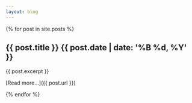 ```yaml
---
layout: blog
---
```


{% for post in site.posts %}
## {{ post.title }} <span class="post-date">{{ post.date | date: '%B %d, %Y' }}</span>

{{ post.excerpt }}

[Read more...]({{ post.url }})

{% endfor %}

